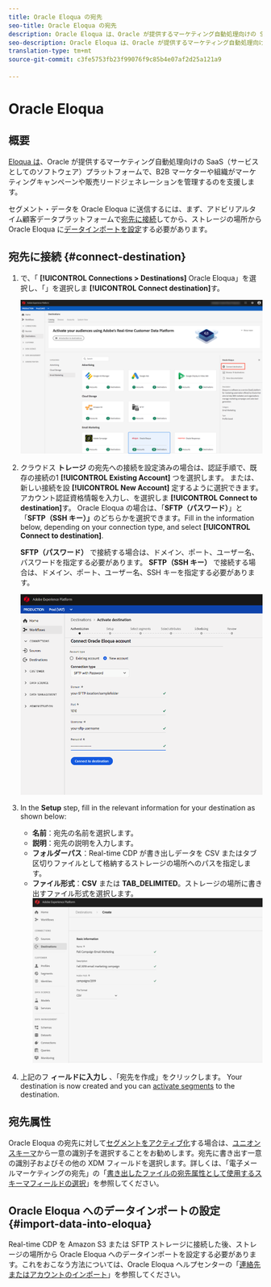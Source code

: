 ```yaml
---
title: Oracle Eloqua の宛先
seo-title: Oracle Eloqua の宛先
description: Oracle Eloqua は、Oracle が提供するマーケティング自動処理向けの SaaS（サービスとしてのソフトウェア）プラットフォームで、B2B マーケターや組織がマーケティングキャンペーンや販売リードジェネレーションを管理するのを支援します。
seo-description: Oracle Eloqua は、Oracle が提供するマーケティング自動処理向けの SaaS（サービスとしてのソフトウェア）プラットフォームで、B2B マーケターや組織がマーケティングキャンペーンや販売リードジェネレーションを管理するのを支援します。
translation-type: tm+mt
source-git-commit: c3fe5753fb23f99076f9c85b4e07af2d25a121a9

---
```



# Oracle Eloqua

## 概要

[Eloqua は](https://www.oracle.com/marketingcloud/products/marketing-automation/)、Oracle が提供するマーケティング自動処理向けの SaaS（サービスとしてのソフトウェア）プラットフォームで、B2B マーケターや組織がマーケティングキャンペーンや販売リードジェネレーションを管理するのを支援します。

セグメント・データを Oracle Eloqua に送信するには、まず、アドビリアルタイム顧客データプラットフォームで[宛先に接続](#connect-destination)してから、ストレージの場所から Oracle Eloqua に[データインポートを設定](#import-data-into-eloqua)する必要があります。

## 宛先に接続 {#connect-destination}

1. で、「 **[!UICONTROL Connections > Destinations]** Oracle Eloqua」を選択し、「」を選択しま **[!UICONTROL Connect destination]**&#x200B;す。

   ![Eloqua に接続](/help/rtcdp/destinations/assets/connect-oracle-eloqua.png)

2. クラウドス **トレージ** の宛先への接続を設定済みの場合は、認証手順で、既存の接続の1 **[!UICONTROL Existing Account]** つを選択します。 または、新しい接続を設 **[!UICONTROL New Account]** 定するように選択できます。 アカウント認証資格情報を入力し、を選択しま **[!UICONTROL Connect to destination]**&#x200B;す。 Oracle Eloqua の場合は、「**SFTP（パスワード）**」と「**SFTP（SSH キー）」**&#x200B;のどちらかを選択できます。Fill in the information below, depending on your connection type, and select **[!UICONTROL Connect to destination]**.

   **SFTP（パスワード）** で接続する場合は、ドメイン、ポート、ユーザー名、パスワードを指定する必要があります。
**SFTP（SSH キー）** で接続する場合は、ドメイン、ポート、ユーザー名、SSH キーを指定する必要があります。

   ![Eloqua ウィザードの設定](/help/rtcdp/destinations/assets/eloqua-authentication.png)

3. In the **Setup** step, fill in the relevant information for your destination as shown below:
   * **名前**：宛先の名前を選択します。
   * **説明**：宛先の説明を入力します。
   * **フォルダーパス**：Real-time CDP が書き出しデータを CSV またはタブ区切りファイルとして格納するストレージの場所へのパスを指定します。
   * **ファイル形式**：**CSV** または **TAB_DELIMITED**。ストレージの場所に書き出すファイル形式を選択します。
   ![Eloqua の基本情報](/help/rtcdp/destinations/assets/eloqua-basic-information.png)

4. 上記のフ **ィールドに入力し** 、「宛先を作成」をクリックします。 Your destination is now created and you can [activate segments](/help/rtcdp/destinations/activate-destinations.md) to the destination.

## 宛先属性

Oracle Eloqua の宛先に対して[セグメントをアクティブ化](/help/rtcdp/destinations/activate-destinations.md)する場合は、[ユニオンスキーマ](https://www.adobe.io/apis/experienceplatform/home/profile-identity-segmentation/profile-identity-segmentation-services.html#!api-specification/markdown/narrative/technical_overview/unified_profile_architectural_overview/unified_profile_architectural_overview.md)から一意の識別子を選択することをお勧めします。宛先に書き出す一意の識別子およびその他の XDM フィールドを選択します。詳しくは、「電子メールマーケティングの宛先」の「[書き出したファイルの宛先属性として使用するスキーマフィールドの選択](/help/rtcdp/destinations/email-marketing-destinations.md#destination-attributes)」を参照してください。

## Oracle Eloqua へのデータインポートの設定 {#import-data-into-eloqua}

Real-time CDP を Amazon S3 または SFTP ストレージに接続した後、ストレージの場所から Oracle Eloqua へのデータインポートを設定する必要があります。これをおこなう方法については、Oracle Eloqua ヘルプセンターの「[連絡先またはアカウントのインポート](https://docs.oracle.com/cloud/latest/marketingcs_gs/OMCAA/Help/DataImportExport/Tasks/ImportingContactsOrAccounts.htm)」を参照してください。